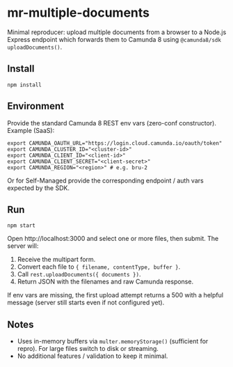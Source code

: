 # mr-multiple-documents

Minimal reproducer: upload multiple documents from a browser to a Node.js Express endpoint which forwards them to Camunda 8 using `@camunda8/sdk` `uploadDocuments()`.

## Install

```
npm install
```

## Environment

Provide the standard Camunda 8 REST env vars (zero-conf constructor). Example (SaaS):

```
export CAMUNDA_OAUTH_URL="https://login.cloud.camunda.io/oauth/token"
export CAMUNDA_CLUSTER_ID="<cluster-id>"
export CAMUNDA_CLIENT_ID="<client-id>"
export CAMUNDA_CLIENT_SECRET="<client-secret>"
export CAMUNDA_REGION="<region>" # e.g. bru-2
```

Or for Self-Managed provide the corresponding endpoint / auth vars expected by the SDK.

## Run

```
npm start
```

Open http://localhost:3000 and select one or more files, then submit. The server will:

1. Receive the multipart form.
2. Convert each file to `{ filename, contentType, buffer }`.
3. Call `rest.uploadDocuments({ documents })`.
4. Return JSON with the filenames and raw Camunda response.

If env vars are missing, the first upload attempt returns a 500 with a helpful message (server still starts even if not configured yet).

## Notes

- Uses in-memory buffers via `multer.memoryStorage()` (sufficient for repro). For large files switch to disk or streaming.
- No additional features / validation to keep it minimal.

